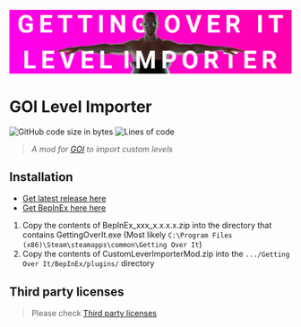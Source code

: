 ![image](./GOILevelImporterBanner.png)

# GOI Level Importer
![GitHub code size in bytes](https://img.shields.io/github/languages/code-size/Jor02/GOILevelImporter?style=flat-square&color=brightgreen)
![Lines of code](https://img.shields.io/tokei/lines/github/Jor02/GOILevelImporter?style=flat-square)
> _A mod for [GOI](https://store.steampowered.com/app/240720/Getting_Over_It_with_Bennett_Foddy/) to import custom levels_

## Installation
- [Get latest release here](https://github.com/Jor02/GOILevelImporter/releases/latest)
- [Get BepInEx here here](https://github.com/BepInEx/BepInEx/releases/latest)

1. Copy the contents of BepInEx_xxx_x.x.x.x.zip into the directory that contains GettingOverIt.exe (Most likely `C:\Program Files (x86)\Steam\steamapps\common\Getting Over It`)
2. Copy the contents of CustomLeverImporterMod.zip into the `.../Getting Over It/BepInEx/plugins/` directory

## Third party licenses
> Please check [Third party licenses](./THIRDPARTY.md)
